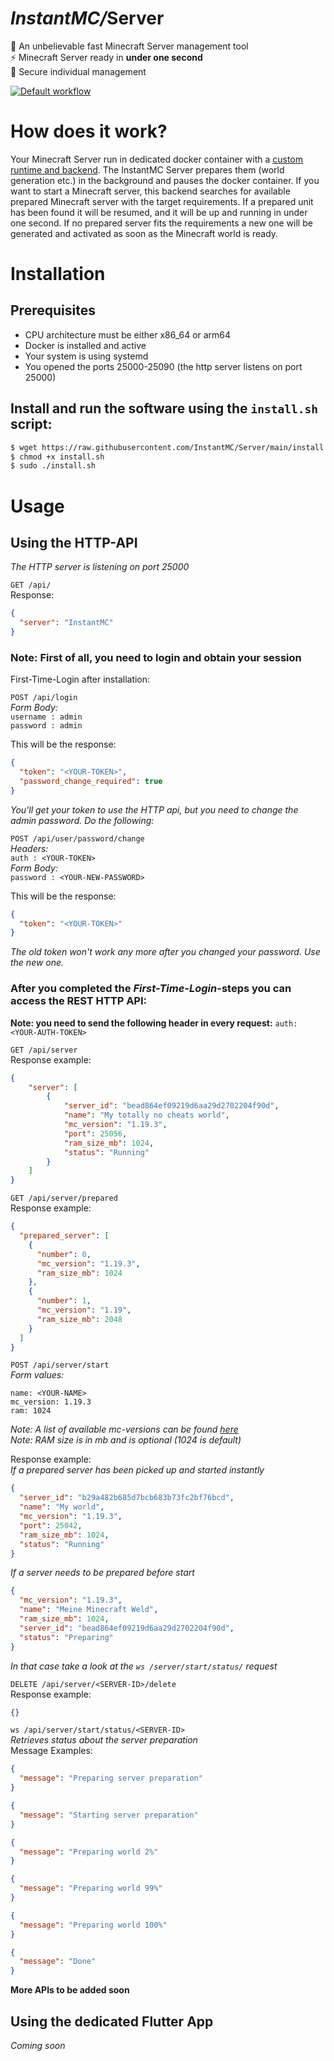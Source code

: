 # _InstantMC/_**Server**

🚀 An unbelievable fast Minecraft Server management tool \
⚡ Minecraft Server ready in **under one second** \
🔐 Secure individual management

[![Default workflow](https://github.com/InstantMC/Server/actions/workflows/test.yaml/badge.svg)](https://github.com/InstantMC/Server/actions/workflows/workflow.yaml)

# How does it work?
Your Minecraft Server run in dedicated docker container with a [custom runtime and backend](https://github.com/InstantMC/Client).
The InstantMC Server prepares them (world generation etc.) in the background and pauses the docker container. If you want to start a Minecraft server, this backend searches for available prepared Minecraft server with the target requirements. If a prepared unit has been found it will be resumed, and it will be up and running in under one second.
If no prepared server fits the requirements a new one will be generated and activated as soon as the Minecraft world is ready.

# Installation
## Prerequisites
- CPU architecture must be either x86_64 or arm64
- Docker is installed and active
- Your system is using systemd
- You opened the ports 25000-25090 (the http server listens on port 25000)
## Install and run the software using the ``install.sh`` script:
```bash
$ wget https://raw.githubusercontent.com/InstantMC/Server/main/install.sh -O install.sh
$ chmod +x install.sh
$ sudo ./install.sh
```

# Usage
## Using the HTTP-API
_The HTTP server is listening on port 25000_

`GET /api/` \
Response:
````json
{
  "server": "InstantMC"
}
````

### Note: First of all, you need to login and obtain your session
First-Time-Login after installation:

`POST /api/login` \
_Form Body:_ \
`username : admin`\
`password : admin`

This will be the response:
```json
{
  "token": "<YOUR-TOKEN>",
  "password_change_required": true
}
```
_You'll get your token to use the HTTP api, but you need to change the admin password. Do the following:_

`POST /api/user/password/change` \
_Headers:_ \
`auth : <YOUR-TOKEN>`\
_Form Body:_ \
`password : <YOUR-NEW-PASSWORD>`

This will be the response:
```json
{
  "token": "<YOUR-TOKEN>"
}
```
_The old token won't work any more after you changed your password. Use the new one._

### After you completed the _First-Time-Login_-steps you can access the REST HTTP API:
**Note: you need to send the following header in every request:** `auth: <YOUR-AUTH-TOKEN>`

`GET /api/server` \
Response example:
````json
{
    "server": [
        {
            "server_id": "bead864ef09219d6aa29d2702204f90d",
            "name": "My totally no cheats world",
            "mc_version": "1.19.3",
            "port": 25056,
            "ram_size_mb": 1024,
            "status": "Running"
        }
    ]
}
````


`GET /api/server/prepared` \
Response example:
````json
{
  "prepared_server": [
    {
      "number": 0,
      "mc_version": "1.19.3",
      "ram_size_mb": 1024
    },
    {
      "number": 1,
      "mc_version": "1.19",
      "ram_size_mb": 2048
    }
  ]
}
````

`POST /api/server/start` \
_Form values:_
```
name: <YOUR-NAME>
mc_version: 1.19.3
ram: 1024
```
_Note: A list of available mc-versions can be found [here](https://github.com/InstantMC/Server/blob/faab69f5ca42bb4d7dec472e0e42a9eeca7f1724/pkg/config/mccontainer.go#L16)_ \
_Note: RAM size is in mb and is optional (1024 is default)_

Response example: \
_If a prepared server has been picked up and started instantly_
````json
{
  "server_id": "b29a482b685d7bcb683b73fc2bf76bcd",
  "name": "My world",
  "mc_version": "1.19.3",
  "port": 25042,
  "ram_size_mb": 1024,
  "status": "Running"
}
````
_If a server needs to be prepared before start_
````json
{
  "mc_version": "1.19.3",
  "name": "Meine Minecraft Weld",
  "ram_size_mb": 1024,
  "server_id": "bead864ef09219d6aa29d2702204f90d",
  "status": "Preparing"
}
````
_In that case take a look at the `ws /server/start/status/` request_


`DELETE /api/server/<SERVER-ID>/delete` \
Response example:
````json
{}
````

`ws /api/server/start/status/<SERVER-ID>` \
_Retrieves status about the server preparation_ \
Message Examples:
````json
{
  "message": "Preparing server preparation"
}
````
````json
{
  "message": "Starting server preparation"
}
````
````json
{
  "message": "Preparing world 2%"
}
````
````json
{
  "message": "Preparing world 99%"
}
````
````json
{
  "message": "Preparing world 100%"
}
````
````json
{
  "message": "Done"
}
````

**More APIs to be added soon**


## Using the dedicated Flutter App
_Coming soon_